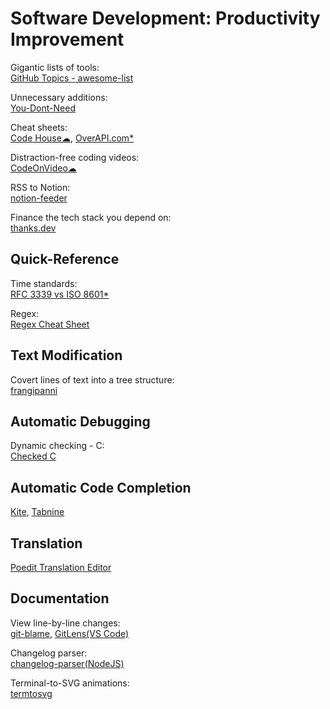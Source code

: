 # Software Development: Productivity Improvement

Gigantic lists of tools:  
[GitHub Topics - awesome-list](https://github.com/topics/awesome-list)

Unnecessary additions:  
[You-Dont-Need](https://github.com/you-dont-need/You-Dont-Need)

Cheat sheets:  
[Code House☁](https://codehouse.vercel.app/),
[OverAPI.com*](http://overapi.com/)

Distraction-free coding videos:  
[CodeOnVideo☁](https://codeonvideo.com/)

RSS to Notion:  
[notion-feeder](https://github.com/ravgeetdhillon/notion-feeder)

Finance the tech stack you depend on:  
[thanks.dev](https://thanks.dev/)

## Quick-Reference

Time standards:  
[RFC 3339 vs ISO 8601*](https://ijmacd.github.io/rfc3339-iso8601/)

Regex:  
[Regex Cheat Sheet](https://www.rexegg.com/regex-quickstart.html)

## Text Modification

Covert lines of text into a tree structure:  
[frangipanni](https://github.com/birchb1024/frangipanni)

## Automatic Debugging

Dynamic checking - C:  
[Checked C](https://github.com/Microsoft/checkedc)

## Automatic Code Completion

[Kite](https://www.kite.com/),
[Tabnine](https://www.tabnine.com/)

## Translation

[Poedit Translation Editor](https://poedit.net/)

## Documentation

View line-by-line changes:  
[git-blame](https://www.git-scm.com/docs/git-blame),
[GitLens(VS Code)](https://gitlens.amod.io/)

Changelog parser:  
[changelog-parser(NodeJS)](https://github.com/hypermodules/changelog-parser)

Terminal-to-SVG animations:  
[termtosvg](https://nbedos.github.io/termtosvg/)
